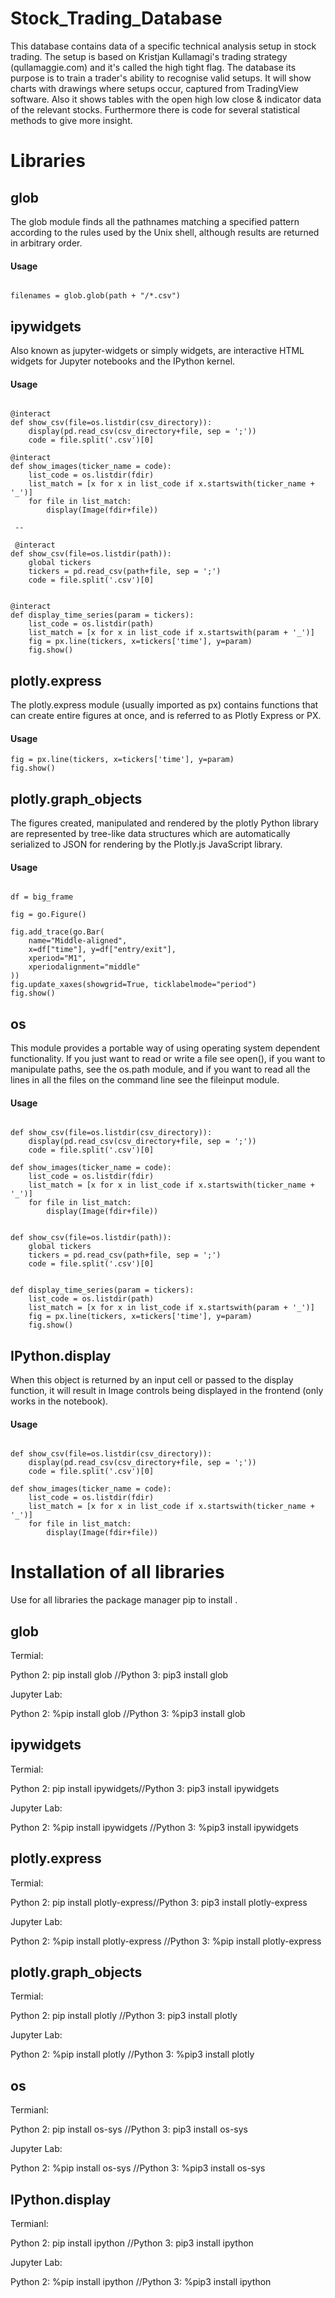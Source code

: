 # Stock_Trading_Database

This database contains data of a specific technical analysis setup in stock trading. The setup is based on Kristjan Kullamagi's trading strategy (qullamaggie.com) and it's called the high tight flag. The database its purpose is to train a trader's ability to recognise valid setups. It will show charts with drawings where setups occur, captured from TradingView software. Also it shows tables with the open high low close & indicator data of the relevant stocks. Furthermore there is code for several statistical methods to give more insight.

# Libraries

## glob

The glob module finds all the pathnames matching a specified pattern according to the rules used by the Unix shell, although results are returned in arbitrary order.

#### Usage ####

```` 

filenames = glob.glob(path + "/*.csv")

```` 

## ipywidgets

Also known as jupyter-widgets or simply widgets, are interactive HTML widgets for Jupyter notebooks and the IPython kernel.

#### Usage ####

```` 

@interact
def show_csv(file=os.listdir(csv_directory)):
    display(pd.read_csv(csv_directory+file, sep = ';'))
    code = file.split('.csv')[0]

@interact
def show_images(ticker_name = code):
    list_code = os.listdir(fdir)
    list_match = [x for x in list_code if x.startswith(ticker_name + '_')]
    for file in list_match:
        display(Image(fdir+file))
        
 --
 
 @interact
def show_csv(file=os.listdir(path)):
    global tickers
    tickers = pd.read_csv(path+file, sep = ';')
    code = file.split('.csv')[0]

    
@interact
def display_time_series(param = tickers):
    list_code = os.listdir(path)
    list_match = [x for x in list_code if x.startswith(param + '_')]
    fig = px.line(tickers, x=tickers['time'], y=param) 
    fig.show()

```` 

## plotly.express

The plotly.express module (usually imported as px) contains functions that can create entire figures at once, and is referred to as Plotly Express or PX. 

#### Usage ####

    fig = px.line(tickers, x=tickers['time'], y=param) 
    fig.show()

## plotly.graph_objects 

The figures created, manipulated and rendered by the plotly Python library are represented by tree-like data structures which are automatically serialized to JSON for rendering by the Plotly.js JavaScript library. 

#### Usage ####

```` 

df = big_frame

fig = go.Figure()

fig.add_trace(go.Bar(
    name="Middle-aligned",
    x=df["time"], y=df["entry/exit"],
    xperiod="M1",
    xperiodalignment="middle"
))
fig.update_xaxes(showgrid=True, ticklabelmode="period")
fig.show()

```` 

## os

This module provides a portable way of using operating system dependent functionality. If you just want to read or write a file see open(), if you want to manipulate paths, see the os.path module, and if you want to read all the lines in all the files on the command line see the fileinput module. 

#### Usage ####

```` 

def show_csv(file=os.listdir(csv_directory)):
    display(pd.read_csv(csv_directory+file, sep = ';'))
    code = file.split('.csv')[0]

def show_images(ticker_name = code):
    list_code = os.listdir(fdir)
    list_match = [x for x in list_code if x.startswith(ticker_name + '_')]
    for file in list_match:
        display(Image(fdir+file))
        

def show_csv(file=os.listdir(path)):
    global tickers
    tickers = pd.read_csv(path+file, sep = ';')
    code = file.split('.csv')[0]

    
def display_time_series(param = tickers):
    list_code = os.listdir(path)
    list_match = [x for x in list_code if x.startswith(param + '_')]
    fig = px.line(tickers, x=tickers['time'], y=param) 
    fig.show()

```` 

## IPython.display

When this object is returned by an input cell or passed to the display function, it will result in Image controls being displayed in the frontend (only works in the notebook).

#### Usage ####

```` 

def show_csv(file=os.listdir(csv_directory)):
    display(pd.read_csv(csv_directory+file, sep = ';'))
    code = file.split('.csv')[0]

def show_images(ticker_name = code):
    list_code = os.listdir(fdir)
    list_match = [x for x in list_code if x.startswith(ticker_name + '_')]
    for file in list_match:
        display(Image(fdir+file))
```` 
        
# Installation of all libraries

Use for all libraries the package manager pip to install .

## glob

Termial:

Python 2: pip install glob //Python 3: pip3 install glob

Jupyter Lab:

Python 2: %pip install glob //Python 3: %pip3 install glob

## ipywidgets

Termial:

Python 2: pip install ipywidgets//Python 3: pip3 install ipywidgets

Jupyter Lab:

Python 2: %pip install ipywidgets //Python 3: %pip3 install ipywidgets

## plotly.express

Termial:

Python 2: pip install plotly-express//Python 3: pip3 install plotly-express

Jupyter Lab:

Python 2: %pip install plotly-express //Python 3: %pip install plotly-express

## plotly.graph_objects 

Termial:

Python 2: pip install plotly //Python 3: pip3 install plotly

Jupyter Lab:

Python 2: %pip install plotly //Python 3: %pip3 install plotly

## os

Termianl:

Python 2: pip install os-sys //Python 3: pip3 install os-sys

Jupyter Lab:

Python 2: %pip install os-sys //Python 3: %pip3 install os-sys


## IPython.display

Termianl:

Python 2: pip install ipython //Python 3: pip3 install ipython

Jupyter Lab:

Python 2: %pip install ipython //Python 3: %pip3 install ipython

